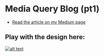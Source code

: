 # Media Query Blog (pt1)

* [Read the article on my Medium page](https://medium.com/@robhitt/media-queries-pt-1-f53e5b9bdb26)

## Play with the design here:

[![alt text](https://cdn-images-1.medium.com/max/1600/1*2tPbVCpMoBsSxRaSAsVdQA.png)](https://robhitt.com/blog/media-query-pt1/)
